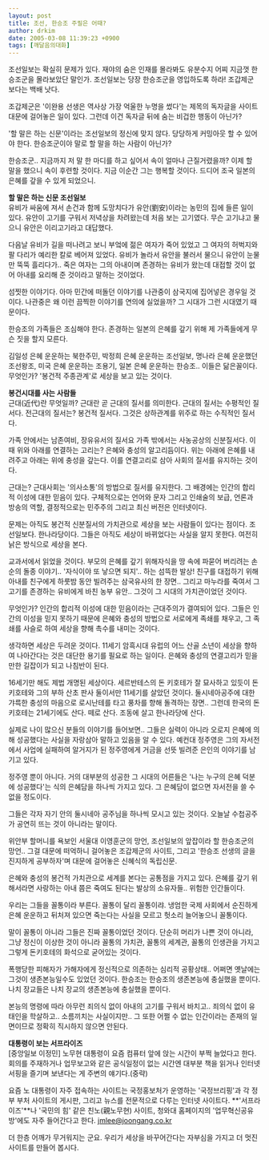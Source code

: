 ```yaml
---
layout: post
title: 조선, 한승조 주필은 어때?
author: drkim
date: 2005-03-08 11:39:23 +0900
tags: [깨달음의대화]
---
```

 조선일보는 확실히 문제가 있다. 재야의 숨은 인재를 몰라봐도 유분수지 어찌 지금껏 한승조군을 몰라보았단 말인가. 조선일보는 당장 한승조군을 영입하도록 하라! 조갑제군 보다는 백배 낫다.    
  
조갑제군은 '이완용 선생은 역사상 가장 억울한 누명을 썼다'는 제목의 독자글을 사이트 대문에 걸어놓은 일이 있다. 그런데 이건 독자글 뒤에 숨는 비겁한 행동이 아닌가? 
  
  
'할 말은 하는 신문'이라는 조선일보의 정신에 맞지 않다. 당당하게 커밍아웃 할 수 있어야 한다. 한승조군이야 말로 할 말을 하는 사람이 아닌가?    
  
한승조군.. 지금까지 저 말 한 마디를 하고 싶어서 속이 얼마나 근질거렸을까? 이제 할 말을 했으니 속이 후련할 것이다. 지금 이순간 그는 행복할 것이다. 드디어 조국 일본의 은혜를 갚을 수 있게 되었으니.    
  
**할 말은 하는 신문 조선일보**  
유비가 싸움에 져서 손건과 함께 도망치다가 유안(劉安)이라는 농민의 집에 들른 일이 있다. 유안이 고기를 구워서 저녁상을 차려왔는데 처음 보는 고기였다. 무슨 고기냐고 물으니 유안은 이리고기라고 대답했다.    
  
다음날 유비가 길을 떠나려고 보니 부엌에 젊은 여자가 죽어 있었고 그 여자의 허벅지와 팔 다리가 예리한 칼로 베어져 있었다. 유비가 놀라서 유안을 불러서 물으니 유안이 눈물만 뚝뚝 흘리다가.. 죽은 여자는 그의 아내이며 존경하는 유비가 왔는데 대접할 것이 없어 아내를 요리해 준 것이라고 말하는 것이었다.    
  
섬찟한 이야기다. 아마 민간에 떠돌던 이야기를 나관중이 삼국지에 집어넣은 경우일 것이다. 나관중은 왜 이런 끔찍한 이야기를 연의에 실었을까? 그 시대가 그런 시대였기 때문이다.    
  
한승조의 가족들은 조심해야 한다. 존경하는 일본의 은혜를 갚기 위해 제 가족들에게 무슨 짓을 할지 모른다.    
  
김일성 은혜 운운하는 북한주민, 박정희 은혜 운운하는 조선일보, 명나라 은혜 운운했던 조선왕조, 미국 은혜 운운하는 조용기, 일본 은혜 운운하는 한승조.. 이들은 닮은꼴이다. 무엇인가? '봉건적 주종관계'로 세상을 보고 있는 것이다.    
  
**봉건시대를 사는 사람들**  
근대(近代)란 무엇일까? 근대란 곧 근대의 질서를 의미한다. 근대의 질서는 수평적인 질서다. 전근대의 질서는? 봉건적 질서다. 그것은 상하관계를 위주로 하는 수직적인 질서다.    
  
가족 안에서는 남존여비, 장유유서의 질서요 가족 밖에서는 사농공상의 신분질서다. 이때 위와 아래를 연결하는 고리는? 은혜와 충성의 알고리듬이다. 위는 아래에 은혜를 내려주고 아래는 위에 충성을 갚는다. 이를 연결고리로 삼아 사회의 질서를 유지하는 것이다.    
  
근대는? 근대사회는 '의사소통'의 방법으로 질서를 유지한다. 그 배경에는 인간의 합리적 이성에 대한 믿음이 있다. 구체적으로는 언어와 문자 그리고 인쇄술의 보급, 언론과 방송의 역할, 결정적으로는 민주주의 그리고 최신 버전은 인터넷이다.    
  
문제는 아직도 봉건적 신분질서의 가치관으로 세상을 보는 사람들이 있다는 점이다. 조선일보다. 한나라당이다. 그들은 아직도 세상이 바뀌었다는 사실을 알지 못한다. 여전히 낡은 방식으로 세상을 본다.    
  
교과서에서 읽었을 것이다. 부모의 은혜를 갚기 위해자식을 땅 속에 파묻어 버리려는 손순의 돌종 이야기.. '자식이야 또 낳으면 되지'.. 하는 섬뜩한 발상! 친구를 대접하기 위해 아내를 친구에게 하룻밤 동안 빌려주는 삼국유사의 한 장면.. 그리고 마누라를 죽여서 그 고기를 존경하는 유비에게 바친 농부 유안.. 그것이 그 시대의 가치관이었던 것이다. 
  
  
무엇인가? 인간의 합리적 이성에 대한 믿음이라는 근대주의가 결여되어 있다. 그들은 인간의 이성을 믿지 못하기 때문에 은혜와 충성의 방법으로 서로에게 족쇄를 채우고, 그 족쇄를 사슬로 하여 세상을 향해 촉수를 내미는 것이다.    
  
생각하면 세상은 두려운 것이다. 11세기 암흑시대 유럽의 어느 산골 소년이 세상을 향하여 나아간다는 것은 대단한 용기를 필요로 하는 일이다. 은혜와 충성의 연결고리가 믿을만한 길잡이가 되고 나침반이 된다.    
  
16세기만 해도 제법 개명된 세상이다. 세르반테스의 돈 키호테가 잘 묘사하고 있듯이 돈키호테와 그의 부하 산초 판사 둘이서만 11세기를 살았던 것이다. 둘시네아공주에 대한 갸륵한 충성의 마음으로 로시난테를 타고 풍차를 향해 돌격하는 장면.. 그런데 한국의 돈키호테는 21세기에도 산다. 떼로 산다. 조동에 살고 한나라당에 산다.    
  
실제로 나이 많으신 분들의 이야기를 들어보면.. 그들은 실력이 아니라 오로지 은혜에 의해 성공했다는 사실을 자랑삼아 말하고 있음을 알 수 있다. 예컨대 정주영은 그의 자서전에서 사업에 실패하여 알거지가 된 정주영에게 거금을 선뜻 빌려준 은인의 이야기를 남기고 있다.    
  
정주영 뿐이 아니다. 거의 대부분의 성공한 그 시대의 어른들은 '나는 누구의 은혜 덕분에 성공했다'는 식의 은혜담을 하나씩 가지고 있다. 그 은혜담이 없으면 자서전을 쓸 수 없을 정도이다.    
  
그들은 각자 자기 안의 둘시네아 공주님을 하나씩 모시고 있는 것이다. 오늘날 수첩공주가 공연히 뜨는 것이 아니라는 말이다.    
  
위안부 할머니를 욕보인 서울대 이영훈군의 망언, 조선일보의 앞잡이라 할 한승조군의 망언.. 그걸 대문에 떠억하니 걸어놓은 조갑제군의 사이트, 그리고 '한승조 선생의 글을 진지하게 공부하자'며 대문에 걸어놓은 신혜식의 독립신문.    
  
은혜와 충성의 봉건적 가치관으로 세계를 본다는 공통점을 가지고 있다. 은혜를 갚기 위해서라면 사랑하는 아내 쯤은 죽여도 된다는 발상의 소유자들.. 위험한 인간들이다.    
  
우리는 그들을 꼴통이라 부른다. 꼴통이 달리 꼴통이랴. 냉엄한 국제 사회에서 순진하게 은혜 운운하고 뒤처져 있으면 죽는다는 사실을 모르고 헛소리 늘어놓으니 꼴통이다.    
  
말이 꼴통이 아니라 그들은 진짜 꼴통이었던 것이다. 단순히 머리가 나쁜 것이 아니라, 그냥 정신이 이상한 것이 아니라 꼴통의 가치관, 꼴통의 세계관, 꼴통의 인생관을 가지고 그렇게 돈키호테의 화석으로 굳어있는 것이다.    
  
폭행당한 피해자가 가해자에게 정신적으로 의존하는 심리적 공황상태.. 어쩌면 옛날에는 그것이 생존본능일수도 있었던 것이다. 한승조는 한승조의 생존본능에 충실했을 뿐이다. 나치 장교들은 나치 장교의 생존본능에 충실했을 뿐이다.    
  
본능의 명령에 따라 아무런 죄의식 없이 아내의 고기를 구워서 바치고.. 죄의식 없이 유태인을 학살하고.. 소름끼치는 사실이지만.. 그 또한 어쩔 수 없는 인간이라는 존재의 일면이므로 정확히 직시하지 않으면 안된다. 


  
   
  
**대통령이 보는 서프라이즈**  
[중앙일보 이정민] 노무현 대통령이 요즘 컴퓨터 앞에 앉는 시간이 부쩍 늘었다고 한다. 회의를 주재하거나 업무보고와 같은 공식일정이 없는 시간엔 대부분 책을 읽거나 인터넷 서핑을 즐기며 보낸다는 게 주변의 얘기다.(중략)    
  
요즘 노 대통령이 자주 접속하는 사이트는 국정홍보처가 운영하는 '국정브리핑'과 각 정부 부처 사이트의 게시판, 그리고 뉴스를 전문적으로 다루는 인터넷 사이트다. **'서프라이즈'**나 '국민의 힘' 같은 친노(親노무현) 사이트, 청와대 홈페이지의 '업무혁신공유방'에도 자주 들어간다고 한다. jmlee@joongang.co.kr    
  
더 한층 어깨가 무거워지는 군요. 우리가 세상을 바꾸어간다는 자부심을 가지고 더 멋진 사이트를 만들어 봅시다.